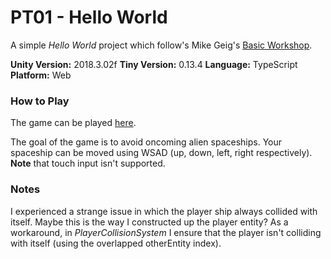 # PT01 - Hello World

A simple *Hello World* project which follow's Mike Geig's [Basic Workshop](https://www.youtube.com/watch?v=-yubuk7jAb4&index=1&list=PLX2vGYjWbI0TPRStIWx3UyNB8QqjNUj98).

**Unity Version:** 2018.3.02f
**Tiny Version:** 0.13.4
**Language:** TypeScript
**Platform:** Web

### How to Play

The game can be played [here](/docs/PT01-HelloWorld/index.html).

The goal of the game is to avoid oncoming alien spaceships. Your spaceship can be moved using WSAD (up, down, left, right respectively). **Note** that touch input isn't supported.

### Notes

I experienced a strange issue in which the player ship always collided with itself. Maybe this is the way I constructed up the player entity? As a workaround, in *PlayerCollisionSystem* I ensure that the player isn't colliding with itself (using the overlapped otherEntity index).
